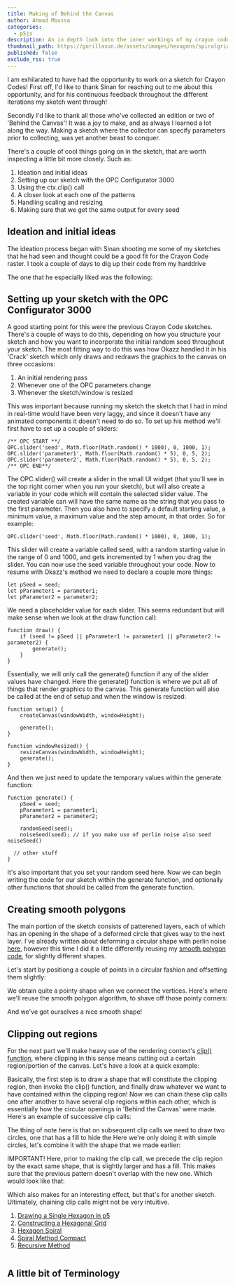 ```yaml
---
title: Making of Behind the Canvas
author: Ahmad Moussa
categories:
  - p5js
description: An in depth look into the inner workings of my crayon codes sketch Behind the Canvas
thumbnail_path: https://gorillasun.de/assets/images/hexagons/spiralgrid.mp4
published: false
exclude_rss: true
---
```


I am exhilarated to have had the opportunity to work on a sketch for Crayon Codes! First off, I'd like to thank Sinan for reaching out to me about this opportunity, and for his continuous feedback throughout the different iterations my sketch went through!

Secondly I'd like to thank all those who've collected an edition or two of 'Behind the Canvas'! It was a joy to make, and as always I learned a lot along the way. Making a sketch where the collector can specify parameters prior to collecting, was yet another beast to conquer.

There's a couple of cool things going on in the sketch, that are worth inspecting a little bit more closely. Such as:

1. Ideation and initial ideas
2. Setting up our sketch with the OPC Configurator 3000
3. Using the ctx.clip() call
4. A closer look at each one of the patterns
5. Handling scaling and resizing
6. Making sure that we get the same output for every seed

<h2>Ideation and initial ideas</h2>


The ideation process began with Sinan shooting me some of my sketches that he had seen and thought could be a good fit for the Crayon Code raster. I took a couple of days to dig up their code from my harddrive

The one that he especially liked was the following:





<h2>Setting up your sketch with the OPC Configurator 3000</h2>

A good starting point for this were the previous Crayon Code sketches. There's a couple of ways to do this, depending on how you structure your sketch and how you want to incorporate the initial random seed throughout your sketch. The most fitting way to do this was how Okazz handled it in his 'Crack' sketch which only draws and redraws the graphics to the canvas on three occasions:

1. An initial rendering pass
2. Whenever one of the OPC parameters change
3. Whenever the sketch/window is resized

This was important because running my sketch the sketch that I had in mind in real-time would have been very laggy, and since it doesn't have any animated components it doesn't need to do so. To set up his method we'll first have to set up a couple of sliders:

<pre><code>/** OPC START **/
OPC.slider('seed', Math.floor(Math.random() * 1000), 0, 1000, 1);
OPC.slider('parameter1', Math.floor(Math.random() * 5), 0, 5, 2);
OPC.slider('parameter2', Math.floor(Math.random() * 5), 0, 5, 2);
/** OPC END**/
</code></pre>

The OPC.slider() will create a slider in the small UI widget (that you'll see in the top right corner when you run your sketch), but will also create a variable in your code which will contain the selected slider value. The created variable can will have the same name as the string that you pass to the first parameter. Then you also have to specify a default starting value, a minimum value, a maximum value and the step amount, in that order. So for example:

<pre><code>OPC.slider('seed', Math.floor(Math.random() * 1000), 0, 1000, 1);</code></pre>

This slider will create a variable called seed, with a random starting value in the range of 0 and 1000, and gets incremented by 1 when you drag the slider. You can now use the seed variable throughout your code. Now to resume with Okazz's method we need to declare a couple more things:

<pre><code>let pSeed = seed;
let pParameter1 = parameter1;
let pParameter2 = parameter2;
</code></pre>

We need a placeholder value for each slider. This seems redundant but will make sense when we look at the draw function call:

<pre><code>function draw() {
	if (seed != pSeed || pParameter1 != parameter1 || pParameter2 != parameter2) {
		generate();
	}
}</code></pre>

Essentially, we will only call the generate() function if any of the slider values have changed. Here the generate() function is where we put all of things that render graphics to the canvas. This generate function will also be called at the end of setup and when the window is resized:

<pre><code>function setup() {
	createCanvas(windowWidth, windowHeight);

	generate();
}

function windowResized() {
	resizeCanvas(windowWidth, windowHeight);
	generate();
}
</code></pre>

And then we just need to update the temporary values within the generate function:

<pre><code>function generate() {
	pSeed = seed;
	pParameter1 = parameter1;
	pParameter2 = parameter2;

	randomSeed(seed);
	noiseSeed(seed); // if you make use of perlin noise also seed noiseSeed()

  // other stuff
}
</code></pre>

It's also important that you set your random seed here. Now we can begin writing the code for our sketch within the generate function, and optionally other functions that should be called from the generate function.





<h2>Creating smooth polygons</h2>

The main portion of the sketch consists of patterened layers, each of which has an opening in the shape of a deformed circle that gives way to the next layer. I've already written about deforming a circular shape with perlin noise <a href='https://gorillasun.de/blog/Radial-Perlin-Noise-and-Generative-Tree-Rings'>here</a>, however this time I did it a little differently reusing my <a href='https://gorillasun.de/blog/An-algorithm-for-polygons-with-rounded-corners'>smooth polygon code</a>, for slightly different shapes.

Let's start by positiong a couple of points in a circular fashion and offsetting them slightly:

<script src="//toolness.github.io/p5.js-widget/p5-widget.js"></script>
<script type="text/p5" data-p5-version="1.2.0" data-autoplay data-preview-width="350" data-height="400">
function setup() {
  w = min(windowWidth, windowHeight)
  createCanvas(w, w);
}

function draw() {
  background(220);
  strokeWeight(5);

  drawShape(w/2, w/2, w/5);
  noLoop();
}

function drawShape(posX, posY, R) {
  let vertices = [];

  beginShape();
  for (a = 0; a < TAU; a += TAU / 9) {
    rad = random(1 / 2, 1) * R;

    x = posX + rad * cos(a);
    y = posY + rad * sin(a);

    vertices.push({ x: x, y: y });

    point(x, y);

    vertex(x, y);
  }
  strokeWeight(1);
  endShape(CLOSE);
}
</script>
<p></p>

We obtain quite a pointy shape when we connect the vertices. Here's where we'll reuse the smooth polygon algorithm, to shave off those pointy corners:

<script src="//toolness.github.io/p5.js-widget/p5-widget.js"></script>
<script type="text/p5" data-p5-version="1.2.0" data-autoplay data-preview-width="350" data-height="400">
function setup() {
  w = min(windowWidth, windowHeight)
  createCanvas(w, w);

  ctx = canvas.getContext('2d')
}

function draw() {
  background(220);
  strokeWeight(3);

  drawShape(w/2, w/2, w/5);
  noLoop();
}

function drawShape(posX, posY, R) {
  let vertices = [];

  for (a = 0; a < TAU; a += TAU / 9) {
    rad = random(1 / 2, 1) * R;

    x = posX + rad * cos(a);
    y = posY + rad * sin(a);

    vertices.push({ x: x, y: y });
  }

  roundedPoly(ctx, vertices, 9999)
  ctx.stroke()
}

function roundedPoly(ctx, points, radiusAll) {
  ctx.beginPath()
  radius = radiusAll;
  len = points.length;
  p1 = points[len - 1];

  for (i = 0; i < len; i++) {
    p2 = points[i % len];
    p3 = points[(i + 1) % len];

    A = createVector(p1.x, p1.y);
    B = createVector(p2.x, p2.y);
    C = createVector(p3.x, p3.y);

    (BA = A.sub(B)), (BC = C.sub(B));

    (BAnorm = BA.copy().normalize()), (BCnorm = BC.copy().normalize());

    sinA = -BAnorm.dot(BCnorm.copy().rotate(PI / 2));
    sinA90 = BAnorm.dot(BCnorm);
    angle = asin(sinA);

    (radDirection = 1), (drawDirection = false);
    if (sinA90 < 0) {
      angle < 0 ? (angle += PI) : ((angle += PI), (radDirection = -1), (drawDirection = true));
    } else {
      angle > 0 ? ((radDirection = -1), (drawDirection = true)) : 0;
    }

    // accelDir = BAnorm.rotate(PI/2).copy().add(BCnorm)
    // radDirection = Math.sign(accelDir.dot(BCnorm.rotate(PI / 2)))
    // drawDirection = radDirection === -1

    p2.radius ? (radius = p2.radius) : (radius = radiusAll);

    halfAngle = angle / 2;
    lenOut = abs((cos(halfAngle) * radius) / sin(halfAngle));

    // Special part A
    if (lenOut > min(BA.mag() / 2, BC.mag() / 2)) {
      lenOut = min(BA.mag() / 2, BC.mag() / 2);
      cRadius = abs((lenOut * sin(halfAngle)) / cos(halfAngle));
    } else {
      cRadius = radius;
    }

    x =
      B.x +
      BC.normalize().x * lenOut -
      BC.normalize().y * cRadius * radDirection;
    y =
      B.y +
      BC.normalize().y * lenOut +
      BC.normalize().x * cRadius * radDirection;

    ctx.arc(
      x,
      y,
      cRadius,
      BA.heading() + (PI / 2) * radDirection,
      BC.heading() - (PI / 2) * radDirection,
      drawDirection
    );

    p1 = p2;
    p2 = p3;
  }
  ctx.closePath();
}
</script>
<p></p>

And we've got ourselves a nice smooth shape!

<h2>Clipping out regions</h2>

For the next part we'll make heavy use of the rendering context's <a href='https://developer.mozilla.org/en-US/docs/Web/API/CanvasRenderingContext2D/clip'>clip() function</a>, where clipping in this sense means cutting out a certain region/portion of the canvas. Let's have a look at a quick example:

<script src="//toolness.github.io/p5.js-widget/p5-widget.js"></script>
<script type="text/p5" data-p5-version="1.2.0" data-autoplay data-preview-width="350" data-height="400">
function setup() {
  w = min(windowWidth, windowHeight)
  createCanvas(w, w);
  ctx = canvas.getContext('2d')
}

function draw() {
  background(220);

  noFill()
  strokeWeight(0)
  circle(w/2,w/2,w/3)
  ctx.clip()

  stroke(0)
  strokeWeight(2)
  drawPattern(w/2,w/2,w/3)

  noLoop()
}

function drawPattern(posX, posY, size){
  push()

  translate(posX, posY)
  rotate(random(TAU))
  for(let l = 0; l<1; l+=0.05){
    y = map(l,0,1,0,size)

    line(-size/2, y-size/2, size/2, y-size/2)
  }
  pop()
}
</script>
<p></p>

Basically, the first step is to draw a shape that will constitute the clipping region, then invoke the clip() function, and finally draw whatever we want to have contained within the clipping region! Now we can chain these clip calls one after another to have several clip regions within each other, which is essentially how the circular openings in 'Behind the Canvas' were made. Here's an example of successive clip calls:

<script src="//toolness.github.io/p5.js-widget/p5-widget.js"></script>
<script type="text/p5" data-p5-version="1.2.0" data-autoplay data-preview-width="350" data-height="400">
function setup() {
  w = min(windowWidth, windowHeight);
  createCanvas(w, w);
  ctx = canvas.getContext("2d");
}

function draw() {
  background(220);

  noFill();
  strokeWeight(2);
  drawClipLayer(w / 1.5);
  drawClipLayer(w / 2.25);
  drawClipLayer(w / 4);

  noLoop();
}

function drawClipLayer(size) {
  strokeWeight(0);
  fill(220);
  circle(w / 2, w / 2, size);

  circle(w / 2, w / 2, size - 10);
  ctx.clip();

  stroke(0);
  strokeWeight(2);
  drawPattern(w / 2, w / 2, size);
}

function drawPattern(posX, posY, size) {
  push();

  translate(posX, posY);
  rotate(random(TAU));

  for (let l = 0; l < 1; l += 0.05) {
    y = map(l, 0, 1, 0, size);

    line(-size / 2, y - size / 2, size / 2, y - size / 2);
  }
  pop();
}
</script>
<p></p>

The thing of note here is that on subsequent clip calls we need to draw two circles, one that has a fill to hide the
Here we're only doing it with simple circles, let's combine it with the shape that we made earlier:

<script src="//toolness.github.io/p5.js-widget/p5-widget.js"></script>
<script type="text/p5" data-p5-version="1.2.0" data-autoplay data-preview-width="350" data-height="400">
function setup() {
  w = min(windowWidth, windowHeight);
  createCanvas(w, w);
  ctx = canvas.getContext("2d");
}

function draw() {
  background(220);

  noFill();
  strokeWeight(2);
  stroke(255, 0, 0);
  drawClipLayer(w / 2);

  stroke(0, 0, 255);
  drawClipLayer(w / 3);

  stroke(0, 255, 0);
  drawClipLayer(w / 4);

  noLoop();
}

function drawClipLayer(size) {
  strokeWeight(2);
  fill(220);

  let verts = 0;
  verts = makeShape(w / 2, w / 2, size);

  roundedPoly(ctx, verts[0], 9999);
  ctx.fill();
  ctx.stroke();

  roundedPoly(ctx, verts[1], 9999);
  ctx.stroke();
  ctx.clip();

  strokeWeight(2);
  drawPattern(w / 2, w / 2, size * 2);
}

function makeShape(posX, posY, R) {
  let vertices1 = [];
  let vertices2 = [];

  for (a = 0; a < TAU; a += TAU / 9) {
    rad = random(1 / 2, 1) * R;

    x1 = posX + rad * cos(a);
    y1 = posY + rad * sin(a);

    vertices1.push({ x: x1, y: y1 });

    x2 = posX + (rad - 20) * cos(a);
    y2 = posY + (rad - 20) * sin(a);

    vertices2.push({ x: x2, y: y2 });
  }

  return [vertices1, vertices2];
}

function drawPattern(posX, posY, size) {
  push();

  translate(posX, posY);
  rotate(random(TAU));

  for (let l = 0; l < 1; l += 0.05) {
    y = map(l, 0, 1, 0, size);

    line(-size / 2, y - size / 2, size / 2, y - size / 2);
  }
  pop();
}

function roundedPoly(ctx, points, radiusAll) {
  ctx.beginPath();
  radius = radiusAll;
  len = points.length;
  p1 = points[len - 1];

  for (i = 0; i < len; i++) {
    p2 = points[i % len];
    p3 = points[(i + 1) % len];

    A = createVector(p1.x, p1.y);
    B = createVector(p2.x, p2.y);
    C = createVector(p3.x, p3.y);

    (BA = A.sub(B)), (BC = C.sub(B));

    (BAnorm = BA.copy().normalize()), (BCnorm = BC.copy().normalize());

    sinA = -BAnorm.dot(BCnorm.copy().rotate(PI / 2));
    sinA90 = BAnorm.dot(BCnorm);
    angle = asin(sinA);

    (radDirection = 1), (drawDirection = false);
    if (sinA90 < 0) {
      angle < 0
        ? (angle += PI)
        : ((angle += PI), (radDirection = -1), (drawDirection = true));
    } else {
      angle > 0 ? ((radDirection = -1), (drawDirection = true)) : 0;
    }

    // accelDir = BAnorm.rotate(PI/2).copy().add(BCnorm)
    // radDirection = Math.sign(accelDir.dot(BCnorm.rotate(PI / 2)))
    // drawDirection = radDirection === -1

    p2.radius ? (radius = p2.radius) : (radius = radiusAll);

    halfAngle = angle / 2;
    lenOut = abs((cos(halfAngle) * radius) / sin(halfAngle));

    // Special part A
    if (lenOut > min(BA.mag() / 2, BC.mag() / 2)) {
      lenOut = min(BA.mag() / 2, BC.mag() / 2);
      cRadius = abs((lenOut * sin(halfAngle)) / cos(halfAngle));
    } else {
      cRadius = radius;
    }

    x =
      B.x +
      BC.normalize().x * lenOut -
      BC.normalize().y * cRadius * radDirection;
    y =
      B.y +
      BC.normalize().y * lenOut +
      BC.normalize().x * cRadius * radDirection;

    ctx.arc(
      x,
      y,
      cRadius,
      BA.heading() + (PI / 2) * radDirection,
      BC.heading() - (PI / 2) * radDirection,
      drawDirection
    );

    p1 = p2;
    p2 = p3;
  }
  ctx.closePath();
}
</script>
<p></p>

IMPORTANT! Here, prior to making the clip call, we precede the clip region by the exact same shape, that is slightly larger and has a fill. This makes sure that the previous pattern doesn't overlap with the new one. Which would look like that:

<script src="//toolness.github.io/p5.js-widget/p5-widget.js"></script>
<script type="text/p5" data-p5-version="1.2.0" data-autoplay data-preview-width="350" data-height="400">
function setup() {
  w = min(windowWidth, windowHeight);
  createCanvas(w, w);
  ctx = canvas.getContext("2d");
}

function draw() {
  background(220);

  noFill();
  strokeWeight(2);
  stroke(255, 0, 0);
  drawClipLayer(w / 2);

  stroke(0, 0, 255);
  drawClipLayer(w / 3);

  stroke(0, 255, 0);
  drawClipLayer(w / 4);

  noLoop();
}

function drawClipLayer(size) {
  strokeWeight(2);
  fill(220);

  let verts = 0;
  verts = makeShape(w / 2, w / 2, size);



  roundedPoly(ctx, verts[1], 9999);
  ctx.stroke();
  ctx.clip();

  strokeWeight(2);
  drawPattern(w / 2, w / 2, size * 2);
}

function makeShape(posX, posY, R) {
  let vertices1 = [];
  let vertices2 = [];

  for (a = 0; a < TAU; a += TAU / 9) {
    rad = random(1 / 2, 1) * R;

    x1 = posX + rad * cos(a);
    y1 = posY + rad * sin(a);

    vertices1.push({ x: x1, y: y1 });

    x2 = posX + (rad - 20) * cos(a);
    y2 = posY + (rad - 20) * sin(a);

    vertices2.push({ x: x2, y: y2 });
  }

  return [vertices1, vertices2];
}

function drawPattern(posX, posY, size) {
  push();

  translate(posX, posY);
  rotate(random(TAU));

  for (let l = 0; l < 1; l += 0.05) {
    y = map(l, 0, 1, 0, size);

    line(-size / 2, y - size / 2, size / 2, y - size / 2);
  }
  pop();
}

function roundedPoly(ctx, points, radiusAll) {
  ctx.beginPath();
  radius = radiusAll;
  len = points.length;
  p1 = points[len - 1];

  for (i = 0; i < len; i++) {
    p2 = points[i % len];
    p3 = points[(i + 1) % len];

    A = createVector(p1.x, p1.y);
    B = createVector(p2.x, p2.y);
    C = createVector(p3.x, p3.y);

    (BA = A.sub(B)), (BC = C.sub(B));

    (BAnorm = BA.copy().normalize()), (BCnorm = BC.copy().normalize());

    sinA = -BAnorm.dot(BCnorm.copy().rotate(PI / 2));
    sinA90 = BAnorm.dot(BCnorm);
    angle = asin(sinA);

    (radDirection = 1), (drawDirection = false);
    if (sinA90 < 0) {
      angle < 0
        ? (angle += PI)
        : ((angle += PI), (radDirection = -1), (drawDirection = true));
    } else {
      angle > 0 ? ((radDirection = -1), (drawDirection = true)) : 0;
    }

    // accelDir = BAnorm.rotate(PI/2).copy().add(BCnorm)
    // radDirection = Math.sign(accelDir.dot(BCnorm.rotate(PI / 2)))
    // drawDirection = radDirection === -1

    p2.radius ? (radius = p2.radius) : (radius = radiusAll);

    halfAngle = angle / 2;
    lenOut = abs((cos(halfAngle) * radius) / sin(halfAngle));

    // Special part A
    if (lenOut > min(BA.mag() / 2, BC.mag() / 2)) {
      lenOut = min(BA.mag() / 2, BC.mag() / 2);
      cRadius = abs((lenOut * sin(halfAngle)) / cos(halfAngle));
    } else {
      cRadius = radius;
    }

    x =
      B.x +
      BC.normalize().x * lenOut -
      BC.normalize().y * cRadius * radDirection;
    y =
      B.y +
      BC.normalize().y * lenOut +
      BC.normalize().x * cRadius * radDirection;

    ctx.arc(
      x,
      y,
      cRadius,
      BA.heading() + (PI / 2) * radDirection,
      BC.heading() - (PI / 2) * radDirection,
      drawDirection
    );

    p1 = p2;
    p2 = p3;
  }
  ctx.closePath();
}
</script>
<p></p>

Which also makes for an interesting effect, but that's for another sketch. Ultimately, chaining clip calls might not be very intuitive.





















1. <a href='#hex'>Drawing a Single Hexagon in p5</a>
2. <a href='#grid'>Constructing a Hexagonal Grid</a>
3. <a href='#spiralo'>Hexagon Spiral</a>
4. <a href='#spiral2'>Spiral Method Compact</a>
5. <a href='#recursive'>Recursive Method</a>

<span class="image fit" style="margin: 0 0 1em 0; padding: 0 0 0 0;">
  <img class="viewable" src="https://gorillasun.de/assets/images/hexagons/jewelsbanner.png" alt="">
</span>

<h2>A little bit of Terminology</h2>


<script src="//toolness.github.io/p5.js-widget/p5-widget.js"></script>
<script type="text/p5" data-p5-version="1.2.0" data-autoplay data-preview-width="350" data-height="400">

</script>
<p></p>

<div class="row gtr-50 gtr-uniform">
	<div class="col-6">
		<span class="image fit" style="margin: 0 0 1em 0; padding: 0 0 0 0;">
			<img class="viewable" src="https://gorillasun.de/assets/images/hexagons/roses.png" alt="">
		</span>
	</div>
	<div class="col-6">
		<span class="image fit" style="margin: 0 0 1em 0; padding: 0 0 0 0;">
			<img class="viewable" src="https://gorillasun.de/assets/images/hexagons/jestercap.png" alt="">
		</span>
	</div>
</div>
